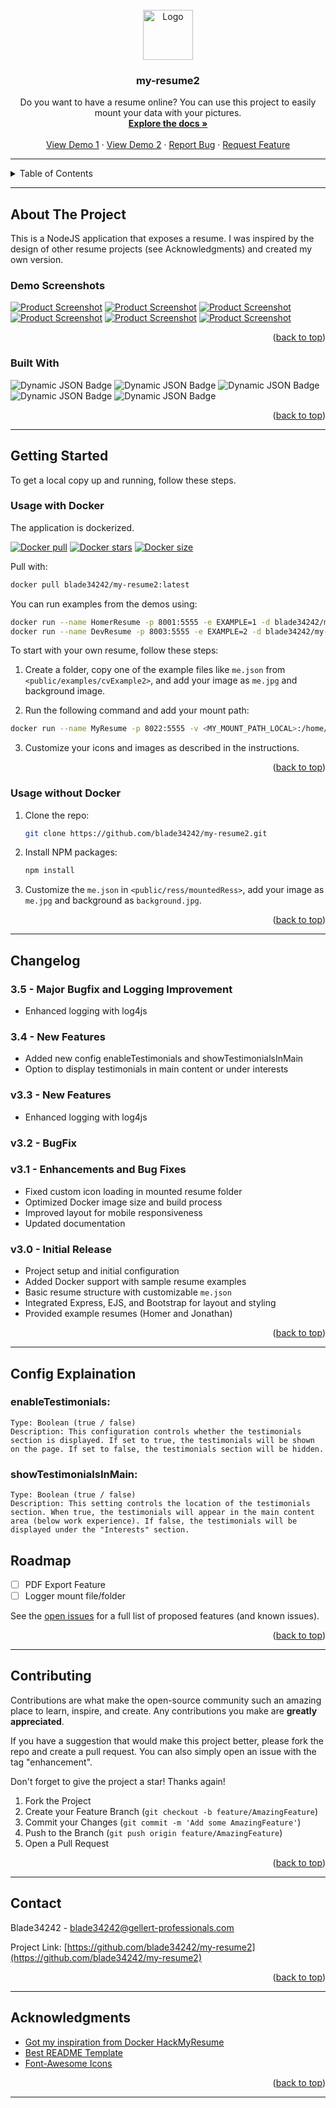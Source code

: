 
<!-- PROJECT LOGO -->
<br />
<div align="center">
  <a href="https://github.com/blade34242/my-resume2">
    <img src="images/logo.png" alt="Logo" width="80" height="80">
  </a>

  <h3 align="center">my-resume2</h3>

  <p align="center">
    Do you want to have a resume online? You can use this project to easily mount your data with your pictures.
    <br />
    <a href="https://github.com/blade34242/my-resume2"><strong>Explore the docs »</strong></a>
    <br />
    <br />
    <a href="https://homer.gellert-innovation.com">View Demo 1</a>
    ·
    <a href="https://jonathan.gellert-innovation.com">View Demo 2</a>
    ·
    <a href="https://github.com/blade34242/my-resume2/issues">Report Bug</a>
    ·
    <a href="https://github.com/blade34242/my-resume2/issues">Request Feature</a>
  </p>
</div>

---

<!-- TABLE OF CONTENTS -->
<details>
  <summary>Table of Contents</summary>
  <ol>
    <li>
      <a href="#about-the-project">About The Project</a>
      <ul>
        <li><a href="#built-with">Built With</a></li>
      </ul>
    </li>
    <li>
      <a href="#getting-started">Getting Started</a>
      <ul>
        <li><a href="#usage-with-docker">Usage with Docker</a></li>
        <li><a href="#usage-without-docker">Usage without Docker</a></li>
      </ul>
    </li>
    <li><a href="#changelog">Changelog</a></li>
    <li><a href="#roadmap">Roadmap</a></li>
    <li><a href="#contributing">Contributing</a></li>
    <li><a href="#contact">Contact</a></li>
    <li><a href="#acknowledgments">Acknowledgments</a></li>
  </ol>
</details>

---

<!-- ABOUT THE PROJECT -->
## About The Project

This is a NodeJS application that exposes a resume. I was inspired by the design of other resume projects (see Acknowledgments) and created my own version.

### Demo Screenshots

[![Product Screenshot][product-homer3]](https://homer.gellert-innovation.com)
[![Product Screenshot][product-jonathan1]](https://jonathan.gellert-innovation.com)
[![Product Screenshot][product-jonathan2]](https://jonathan.gellert-innovation.com)
[![Product Screenshot][product-jonathan3]](https://jonathan.gellert-innovation.com)
[![Product Screenshot][product-jonathanMobile]](https://jonathan.gellert-innovation.com)
[![Product Screenshot][product-homerMobile]](https://homer.gellert-innovation.com)

<p align="right">(<a href="#readme-top">back to top</a>)</p>

### Built With

![Dynamic JSON Badge](https://img.shields.io/badge/dynamic/json?url=https%3A%2F%2Fraw.githubusercontent.com%2Fblade34242%2Fmy-resume2%2Fmain%2Fpackage.json&query=%24.dependencies.bootstrap&label=Bootstrap)
![Dynamic JSON Badge](https://img.shields.io/badge/dynamic/json?url=https%3A%2F%2Fraw.githubusercontent.com%2Fblade34242%2Fmy-resume2%2Fmain%2Fpackage.json&query=%24.dependencies.ejs&label=EJS)
![Dynamic JSON Badge](https://img.shields.io/badge/dynamic/json?url=https%3A%2F%2Fraw.githubusercontent.com%2Fblade34242%2Fmy-resume2%2Fmain%2Fpackage.json&query=%24.dependencies.express&label=Express)
![Dynamic JSON Badge](https://img.shields.io/badge/dynamic/json?url=https%3A%2F%2Fraw.githubusercontent.com%2Fblade34242%2Fmy-resume2%2Fmain%2Fpackage.json&query=%24.dependencies.log4js&label=log4js)
![Dynamic JSON Badge](https://img.shields.io/badge/dynamic/json?url=https%3A%2F%2Fraw.githubusercontent.com%2Fblade34242%2Fmy-resume2%2Fmain%2Fpackage.json&query=%24.dependencies.path&label=path)

<p align="right">(<a href="#readme-top">back to top</a>)</p>


---

<!-- GETTING STARTED -->
## Getting Started

To get a local copy up and running, follow these steps.

### Usage with Docker

The application is dockerized.

[![Docker pull](https://img.shields.io/docker/pulls/blade34242/my-resume2)](https://hub.docker.com/r/blade34242/my-resume2)
[![Docker stars](https://img.shields.io/docker/stars/blade34242/my-resume2)](https://hub.docker.com/r/blade34242/my-resume2)
[![Docker size](https://img.shields.io/docker/image-size/blade34242/my-resume2/latest)](https://hub.docker.com/r/blade34242/my-resume2) 

Pull with:

```sh
docker pull blade34242/my-resume2:latest 
```

You can run examples from the demos using:

```sh
docker run --name HomerResume -p 8001:5555 -e EXAMPLE=1 -d blade34242/my-resume2:latest
docker run --name DevResume -p 8003:5555 -e EXAMPLE=2 -d blade34242/my-resume2:latest
```

To start with your own resume, follow these steps:

1. Create a folder, copy one of the example files like `me.json` from `<public/examples/cvExample2>`, and add your image as `me.jpg` and background image.

2. Run the following command and add your mount path:

```sh
docker run --name MyResume -p 8022:5555 -v <MY_MOUNT_PATH_LOCAL>:/home/node/app/public/ress/mountedRess -d blade34242/my-resume2:latest
```

3. Customize your icons and images as described in the instructions.

<p align="right">(<a href="#readme-top">back to top</a>)</p>

### Usage without Docker

1. Clone the repo:

   ```sh
   git clone https://github.com/blade34242/my-resume2.git
   ```

2. Install NPM packages:

   ```sh
   npm install
   ```

3. Customize the `me.json` in `<public/ress/mountedRess>`, add your image as `me.jpg` and background as `background.jpg`.

<p align="right">(<a href="#readme-top">back to top</a>)</p>

---

<!-- CHANGELOG -->
## Changelog
###  3.5 - Major Bugfix and Logging Improvement
- Enhanced logging with log4js

###  3.4 - New Features
- Added new config enableTestimonials and showTestimonialsInMain
- Option to display testimonials in main content or under interests

### v3.3 - New Features
- Enhanced logging with log4js

### v3.2 - BugFix

### v3.1 - Enhancements and Bug Fixes
- Fixed custom icon loading in mounted resume folder
- Optimized Docker image size and build process
- Improved layout for mobile responsiveness
- Updated documentation

### v3.0 - Initial Release
- Project setup and initial configuration
- Added Docker support with sample resume examples
- Basic resume structure with customizable `me.json`
- Integrated Express, EJS, and Bootstrap for layout and styling
- Provided example resumes (Homer and Jonathan)


<p align="right">(<a href="#readme-top">back to top</a>)</p>

---

## Config Explaination

### enableTestimonials:

    Type: Boolean (true / false)
    Description: This configuration controls whether the testimonials section is displayed. If set to true, the testimonials will be shown on the page. If set to false, the testimonials section will be hidden.

### showTestimonialsInMain:

    Type: Boolean (true / false)
    Description: This setting controls the location of the testimonials section. When true, the testimonials will appear in the main content area (below work experience). If false, the testimonials will be displayed under the "Interests" section.

<!-- ROADMAP -->
## Roadmap

- [ ] PDF Export Feature
- [ ] Logger mount file/folder

See the [open issues](https://github.com/blade34242/my-resume2/issues) for a full list of proposed features (and known issues).

<p align="right">(<a href="#readme-top">back to top</a>)</p>

---

<!-- CONTRIBUTING -->
## Contributing

Contributions are what make the open-source community such an amazing place to learn, inspire, and create. Any contributions you make are **greatly appreciated**.

If you have a suggestion that would make this project better, please fork the repo and create a pull request. You can also simply open an issue with the tag "enhancement".

Don't forget to give the project a star! Thanks again!

1. Fork the Project
2. Create your Feature Branch (`git checkout -b feature/AmazingFeature`)
3. Commit your Changes (`git commit -m 'Add some AmazingFeature'`)
4. Push to the Branch (`git push origin feature/AmazingFeature`)
5. Open a Pull Request

<p align="right">(<a href="#readme-top">back to top</a>)</p>

---

<!-- CONTACT -->
## Contact

Blade34242 - blade34242@gellert-professionals.com

Project Link: [https://github.com/blade34242/my-resume2](https://github.com/blade34242/my-resume2)

<p align="right">(<a href="#readme-top">back to top</a>)</p>

---

<!-- ACKNOWLEDGMENTS -->
## Acknowledgments

* [Got my inspiration from Docker HackMyResume](https://github.com/nouchka/docker-hackmyresume)
* [Best README Template](https://github.com/othneildrew/Best-README-Template)
* [Font-Awesome Icons](https://fontawesome.com/icons)

<p align="right">(<a href="#readme-top">back to top</a>)</p>

---

<!-- MARKDOWN LINKS & IMAGES -->
[product-homer1]: images/homer1.png
[product-homer2]: images/homer2.png
[product-homer3]: images/homer3.png
[product-jonathan1]: images/jonathan1.png
[product-jonathan2]: images/jonathan2.png
[product-jonathan3]: images/jonathan3.png
[product-jonathanMobile]: images/jonathan4.png
[product-homerMobile]: images/homer4.png